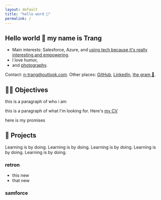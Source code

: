 ```yaml
---
layout: default
title: "hello word 👋"
permalink: /
---
```


## Hello world 👋 my name is Trang 
- Main interests: Salesforce, Azure, and [using tech because it's really interesting and empowering]().
- I love humor,
- and [photography]().

Contact: <n-trang@outlook.com>. Other places: [GitHub](), [LinkedIn](), [the gram 📸]().

## 🙋‍♀️ Objectives

this is a paragraph of who i am

this is a paragraph of what I'm looking for. Here's [my CV](./assets/cv-trang.pdf)

here is my promises

## 🔨 Projects

Learning is by doing. Learning is by doing. Learning is by doing. Learning is by doing. Learning is by doing. 

### retron

- this new
- that new

### samforce
